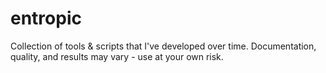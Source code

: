 # entropic
Collection of tools &amp; scripts that I've developed over time. Documentation, quality, and results may vary - use at your own risk.
